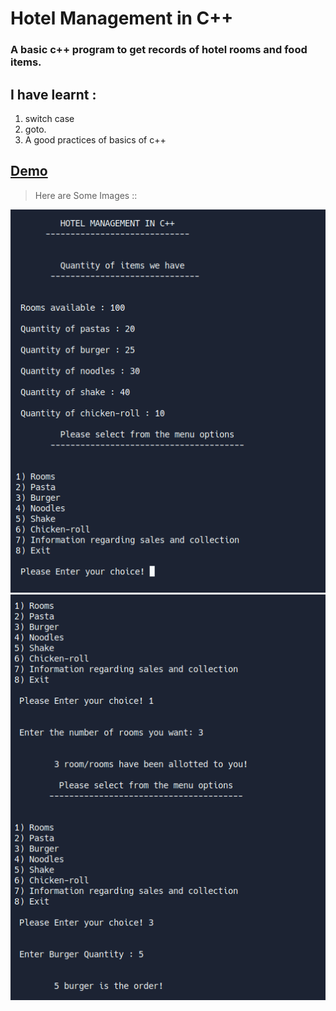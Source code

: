 # Hotel Management in C++
### A basic c++ program to get records of hotel rooms and food items.
## I have learnt :
1. switch case
2. goto.
3. A good practices of basics of c++

## [Demo](https://replit.com/@abdullah8674/HotelManagementSystem#main.cpp)

>Here are Some Images ::

![image1](images/image1.png)
![image2](images/image2.png)
